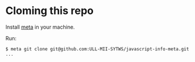 # Cloming this repo

Install [meta](https://www.npmjs.com/package/meta) in your machine.

Run:

```
$ meta git clone git@github.com:ULL-MII-SYTWS/javascript-info-meta.git
...
```
